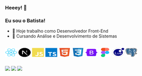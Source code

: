 ### Heeey! 👋 
### Eu sou o Batista!

- 💼 Hoje trabalho como Desenvolvedor Front-End
- 📘 Cursando Análise e Desenvolvimento de Sistemas

<div style="display: inline_block"><br>
  <img align="center" alt="Batista-React" height="30" width="40" src="https://raw.githubusercontent.com/devicons/devicon/master/icons/react/react-original.svg">
  <img align="center" alt="Batista-Next" height="30" width="40" src="https://raw.githubusercontent.com/devicons/devicon/master/icons/nextjs/nextjs-original.svg">
  <img align="center" alt="Batista-Js" height="30" width="40" src="https://raw.githubusercontent.com/devicons/devicon/master/icons/javascript/javascript-plain.svg">
  <img align="center" alt="Batista-Ts" height="30" width="40" src="https://raw.githubusercontent.com/devicons/devicon/master/icons/typescript/typescript-original.svg">
  <img align="center" alt="Batista-HTML" height="30" width="40" src="https://raw.githubusercontent.com/devicons/devicon/master/icons/html5/html5-original.svg">
  <img align="center" alt="Batista-CSS" height="30" width="40" src="https://raw.githubusercontent.com/devicons/devicon/master/icons/css3/css3-original.svg"> 
  <img align="center" alt="Batista-Bootstrap" height="30" width="40" src="https://raw.githubusercontent.com/devicons/devicon/master/icons/bootstrap/bootstrap-original.svg"> 
  <img align="center" alt="Batista-Figma" height="30" width="40" src="https://raw.githubusercontent.com/devicons/devicon/master/icons/figma/figma-original.svg"> 
  <img align="center" alt="Batista-Lua" height="30" width="40" src="https://raw.githubusercontent.com/devicons/devicon/master/icons/lua/lua-original.svg"> 
  <img align="center" alt="Batista-Lua" height="30" width="40" src="https://raw.githubusercontent.com/devicons/devicon/master/icons/postgresql/postgresql-original.svg"> 
</div>

  ##

<div> 
  <a href="https://vitordesenvolvedor.com.br/" target="_blank"><img src="https://img.shields.io/badge/portfolio-0b0000?style=for-the-badge&logo=codementor&logoColor=white"/></a>
  <a href="https://www.instagram.com/vitordesenvolvedor/" target="_blank"><img src="https://img.shields.io/badge/-Instagram-%23E4405F?style=for-the-badge&logo=instagram&logoColor=white" /></a>
  <a href="https://www.linkedin.com/in/dev-batista/" target="_blank"><img src="https://img.shields.io/badge/-LinkedIn-%230077B5?style=for-the-badge&logo=linkedin&logoColor=white" /></a>
</div>
